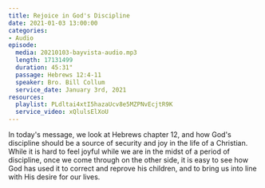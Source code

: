 ```yaml
---
title: Rejoice in God's Discipline
date: 2021-01-03 13:00:00
categories:
- Audio
episode:
  media: 20210103-bayvista-audio.mp3
  length: 17131499
  duration: 45:31"
  passage: Hebrews 12:4-11
  speaker: Bro. Bill Collum
  service_date: January 3rd, 2021
resources:
  playlist: PLdltai4xtI5hazaUcv8e5MZPNvEcjtR9K
  service_video: xQlulsElXoU
---
```

In today's message, we look at Hebrews chapter 12, and how God's discipline should be a source of security and joy in the life of a Christian.  While it is hard to feel joyful while we are in the midst of a period of discipline, once we come through on the other side, it  is easy to see how God has used it to correct and reprove his children, and to bring us into line with His desire for our lives.  